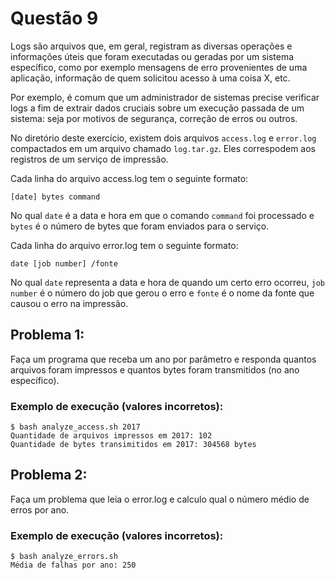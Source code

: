 # Questão 9
Logs são arquivos que, em geral, registram as diversas operações e informações úteis  que foram executadas ou geradas por um sistema específico, como por exemplo mensagens de erro provenientes de uma aplicação, informação de quem solicitou acesso à uma coisa X, etc.

Por exemplo, é comum que um administrador de sistemas precise verificar logs a fim de extrair dados cruciais sobre um execução passada de um sistema: seja por motivos de segurança, correção de erros ou outros.

No diretório deste exercício, existem dois arquivos ```access.log``` e ```error.log``` compactados em um arquivo chamado ```log.tar.gz```. Eles correspodem aos registros de um serviço de impressão.

Cada linha do arquivo access.log tem o seguinte formato:

```[date] bytes command```

No qual ```date``` é a data e hora em que o comando ```command``` foi processado e ```bytes``` é o número de bytes que foram enviados para o serviço.

Cada linha do arquivo error.log tem o seguinte formato:

```date [job number] /fonte```

No qual ```date``` representa a data e hora de quando um certo erro ocorreu, ```job number``` é o número do job que gerou o erro e ```fonte``` é o nome da fonte que causou o erro na impressão.

## Problema 1:
Faça um programa que receba um ano por parâmetro e responda quantos arquivos foram impressos e quantos bytes foram transmitidos (no ano específico).

### Exemplo de execução (valores incorretos):
```
$ bash analyze_access.sh 2017
Quantidade de arquivos impressos em 2017: 102
Quantidade de bytes transimitidos em 2017: 304568 bytes
```

## Problema 2:
Faça um problema que leia o error.log e calculo qual o número médio de erros por ano.

### Exemplo de execução (valores incorretos):
```
$ bash analyze_errors.sh
Média de falhas por ano: 250
```
